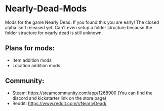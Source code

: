 # Nearly-Dead-Mods
Mods for the game Nearly Dead. If you found this you are early! The closed alpha isn't released yet. Can't even setup a folder structure because the folder structure for nearly dead is still unknown.

## Plans for mods:
- Item addition mods
- Location addition mods

## Community:
- Steam: https://steamcommunity.com/app/1268900 (You can find the discord and kickstarter link on the store page)
- Reddit: https://www.reddit.com/r/NearlyDead/
